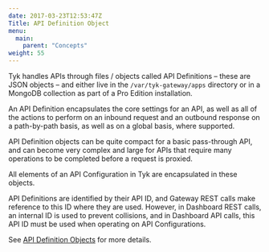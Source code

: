 ```yaml
---
date: 2017-03-23T12:53:47Z
Title: API Definition Object
menu:
  main:
    parent: "Concepts"
weight: 55
---
```


Tyk handles APIs through files / objects called API Definitions – these are JSON objects – and either live in the `/var/tyk-gateway/apps` directory or in a MongoDB collection as part of a Pro Edition installation.

An API Definition encapsulates the core settings for an API, as well as all of the actions to perform on an inbound request and an outbound response on a path-by-path basis, as well as on a global basis, where supported.

API Definition objects can be quite compact for a basic pass-through API, and can become very complex and large for APIs that require many operations to be completed before a request is proxied.

All elements of an API Configuration in Tyk are encapsulated in these objects.

API Definitions are identified by their API ID, and Gateway REST calls make reference to this ID where they are used. However, in Dashboard REST calls, an internal ID is used to prevent collisions, and in Dashboard API calls, this API ID must be used when operating on API Configurations.

See [API Definition Objects](/docs/tyk-rest-api/api-definition-objects/) for more details.